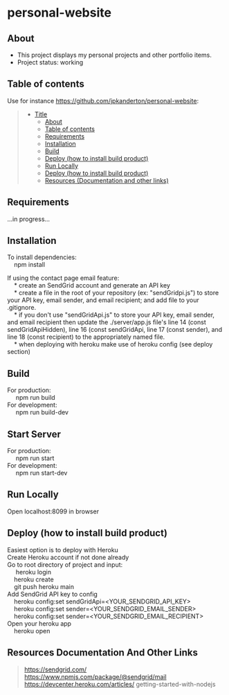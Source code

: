 # personal-website

## About

* This project displays my personal projects and other portfolio items.
* Project status: working

## Table of contents

Use for instance <https://github.com/jpkanderton/personal-website>:

> * [Title](#personal-website)
>   * [About](#about)
>   * [Table of contents](#table-of-contents)
>   * [Requirements](#requirements)
>   * [Installation](#installation)
>   * [Build](#build)
>   * [Deploy (how to install build product)](#deploy-how-to-install-build-product)
>   * [Run Locally](#run-locally)
>   * [Deploy (how to install build product)](#deploy-(how-to-install-build-product))
>   * [Resources (Documentation and other links)](#resources-documentation-and-other-links)

## Requirements
  ...in progress...

## Installation
  To install dependencies:<br />
    &nbsp;&nbsp;&nbsp;&nbsp;npm install

  If using the contact page email feature:<br />
    &nbsp;&nbsp;&nbsp;&nbsp;* create an SendGrid account and generate an API key<br />
    &nbsp;&nbsp;&nbsp;&nbsp;* create a file in the root of your repository (ex: "sendGridpi.js") to store your API key, email sender, and email recipient; and add file to your .gitignore.<br />
    &nbsp;&nbsp;&nbsp;&nbsp;* if you don't use "sendGridApi.js" to store your API key, email sender, and email recipient then update the ./server/app.js file's line 14 (const sendGridApiHidden), line 16 (const sendGridApi, line 17 (const sender), and line 18 (const recipient) to the appropriately named file. <br />
    &nbsp;&nbsp;&nbsp;&nbsp;* when deploying with heroku make use of heroku config (see deploy section) <br />

## Build
  For production:<br />
    &nbsp;&nbsp;&nbsp;&nbsp; npm run build<br />
  For development:<br />
    &nbsp;&nbsp;&nbsp;&nbsp; npm run build-dev<br />

## Start Server
  For production:<br />
    &nbsp;&nbsp;&nbsp;&nbsp; npm run start<br />
  For development:<br />
    &nbsp;&nbsp;&nbsp;&nbsp; npm run start-dev<br />

## Run Locally
  Open localhost:8099 in browser

## Deploy (how to install build product)

 Easiest option is to deploy with Heroku <br />
 Create Heroku account if not done already <br />
 Go to root directory of project and input: <br />
   &nbsp;&nbsp;&nbsp;&nbsp; heroku login <br />
   &nbsp;&nbsp;&nbsp;&nbsp;heroku create <br />
   &nbsp;&nbsp;&nbsp;&nbsp;git push heroku main <br />
 Add SendGrid API key to config <br />
   &nbsp;&nbsp;&nbsp;&nbsp;heroku config:set sendGridApi=<YOUR_SENDGRID_API_KEY> <br />
   &nbsp;&nbsp;&nbsp;&nbsp;heroku config:set sender=<YOUR_SENDGRID_EMAIL_SENDER> <br />
   &nbsp;&nbsp;&nbsp;&nbsp;heroku config:set sender=<YOUR_SENDGRID_EMAIL_RECIPIENT> <br />
 Open your heroku app <br />
   &nbsp;&nbsp;&nbsp;&nbsp;heroku open <br />

## Resources Documentation And Other Links
  > https://sendgrid.com/ <br />
  > https://www.npmjs.com/package/@sendgrid/mail <br />
  > https://devcenter.heroku.com/articles/ getting-started-with-nodejs
